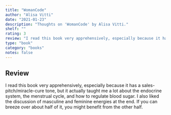 ```yaml
---
title: "WomanCode"
author: "Alisa Vitti"
date: "2021-01-23"
description: "Thoughts on 'WomanCode' by Alisa Vitti."
shelf: ""
rating: 3
review: "I read this book very apprehensively, especially because it has a sales-pitch/miracle-cure tone, but it actually taught me a lot about the endocrine system, the menstrual cycle, and how to regulate blood sugar. I also liked the discussion of masculine and feminine energies at the end. If you can breeze over about half of it, you might benefit from the other half. "
type: "book"
category: "books"
notes: false
---
```


## Review

I read this book very apprehensively, especially because it has a sales-pitch/miracle-cure tone, but it actually taught me a lot about the endocrine system, the menstrual cycle, and how to regulate blood sugar. I also liked the discussion of masculine and feminine energies at the end. If you can breeze over about half of it, you might benefit from the other half.
